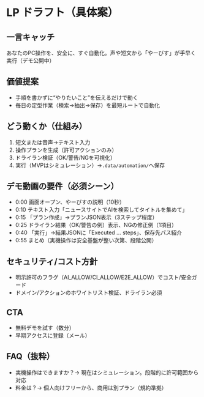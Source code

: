# LP ドラフト（具体案）

## 一言キャッチ
あなたのPC操作を、安全に、すぐ自動化。声や短文から「やーびす」が手早く実行（デモ公開中）

## 価値提案
- 手順を書かずに“やりたいこと”を伝えるだけで動く
- 毎日の定型作業（検索→抽出→保存）を最短ルートで自動化

## どう動くか（仕組み）
1) 短文または音声→テキスト入力
2) 操作プランを生成（許可アクションのみ）
3) ドライラン検証（OK/警告/NGを可視化）
4) 実行（MVPはシミュレーション）→`.data/automation/`へ保存

## デモ動画の要件（必須シーン）
- 0:00 画面オープン、やーびすの説明（10秒）
- 0:10 テキスト入力「ニュースサイトでAIを検索してタイトルを集めて」
- 0:15 「プラン作成」→プランJSON表示（3ステップ程度）
- 0:25 ドライラン結果（OK/警告の例）表示、NGの修正例（1項目）
- 0:40 「実行」→結果JSONに「Executed ... steps」、保存先パス紹介
- 0:55 まとめ（実機操作は安全基盤が整い次第、段階公開）

## セキュリティ/コスト方針
- 明示許可のフラグ（AI_ALLOW/CI_ALLOW/E2E_ALLOW）でコスト/安全ガード
- ドメイン/アクションのホワイトリスト検証、ドライラン必須

## CTA
- 無料デモを試す（数分）
- 早期アクセスに登録（メール）

## FAQ（抜粋）
- 実機操作はできますか？→ 現在はシミュレーション。段階的に許可範囲から対応
- 料金は？→ 個人向けフリーから、商用は別プラン（規約準拠）
